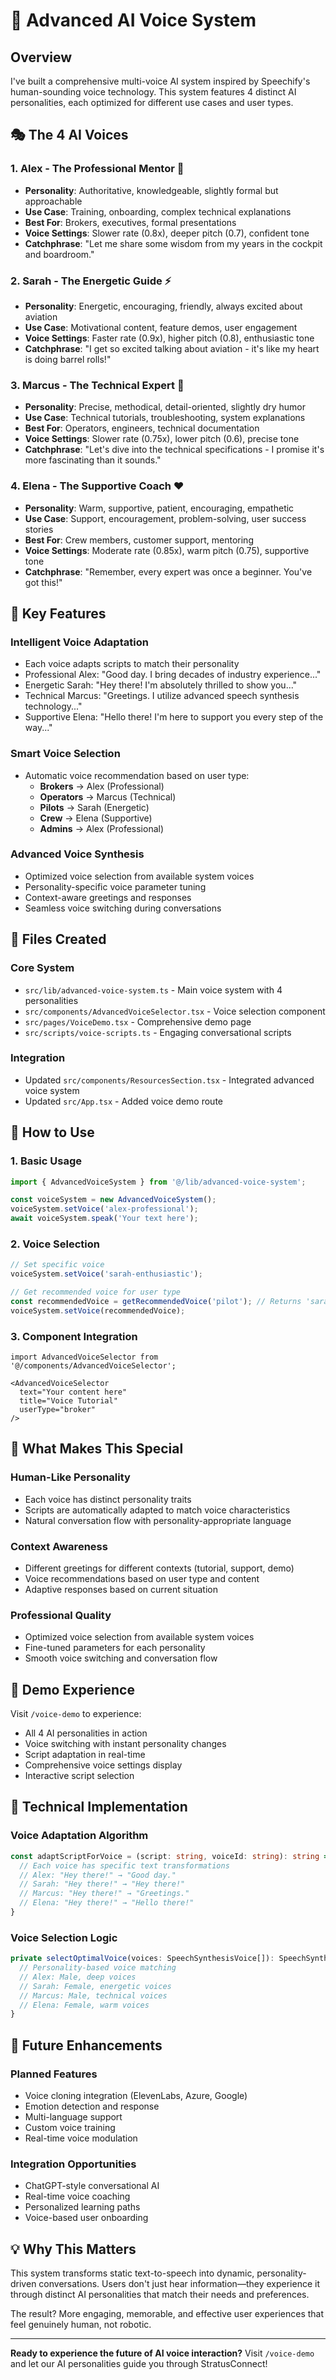 # 🎤 Advanced AI Voice System

## Overview
I've built a comprehensive multi-voice AI system inspired by Speechify's human-sounding voice technology. This system features 4 distinct AI personalities, each optimized for different use cases and user types.

## 🎭 The 4 AI Voices

### 1. **Alex - The Professional Mentor** 👑
- **Personality**: Authoritative, knowledgeable, slightly formal but approachable
- **Use Case**: Training, onboarding, complex technical explanations
- **Best For**: Brokers, executives, formal presentations
- **Voice Settings**: Slower rate (0.8x), deeper pitch (0.7), confident tone
- **Catchphrase**: "Let me share some wisdom from my years in the cockpit and boardroom."

### 2. **Sarah - The Energetic Guide** ⚡
- **Personality**: Energetic, encouraging, friendly, always excited about aviation
- **Use Case**: Motivational content, feature demos, user engagement
- **Voice Settings**: Faster rate (0.9x), higher pitch (0.8), enthusiastic tone
- **Catchphrase**: "I get so excited talking about aviation - it's like my heart is doing barrel rolls!"

### 3. **Marcus - The Technical Expert** 🔧
- **Personality**: Precise, methodical, detail-oriented, slightly dry humor
- **Use Case**: Technical tutorials, troubleshooting, system explanations
- **Best For**: Operators, engineers, technical documentation
- **Voice Settings**: Slower rate (0.75x), lower pitch (0.6), precise tone
- **Catchphrase**: "Let's dive into the technical specifications - I promise it's more fascinating than it sounds."

### 4. **Elena - The Supportive Coach** ❤️
- **Personality**: Warm, supportive, patient, encouraging, empathetic
- **Use Case**: Support, encouragement, problem-solving, user success stories
- **Best For**: Crew members, customer support, mentoring
- **Voice Settings**: Moderate rate (0.85x), warm pitch (0.75), supportive tone
- **Catchphrase**: "Remember, every expert was once a beginner. You've got this!"

## 🚀 Key Features

### **Intelligent Voice Adaptation**
- Each voice adapts scripts to match their personality
- Professional Alex: "Good day. I bring decades of industry experience..."
- Energetic Sarah: "Hey there! I'm absolutely thrilled to show you..."
- Technical Marcus: "Greetings. I utilize advanced speech synthesis technology..."
- Supportive Elena: "Hello there! I'm here to support you every step of the way..."

### **Smart Voice Selection**
- Automatic voice recommendation based on user type:
  - **Brokers** → Alex (Professional)
  - **Operators** → Marcus (Technical)
  - **Pilots** → Sarah (Energetic)
  - **Crew** → Elena (Supportive)
  - **Admins** → Alex (Professional)

### **Advanced Voice Synthesis**
- Optimized voice selection from available system voices
- Personality-specific voice parameter tuning
- Context-aware greetings and responses
- Seamless voice switching during conversations

## 📁 Files Created

### Core System
- `src/lib/advanced-voice-system.ts` - Main voice system with 4 personalities
- `src/components/AdvancedVoiceSelector.tsx` - Voice selection component
- `src/pages/VoiceDemo.tsx` - Comprehensive demo page
- `src/scripts/voice-scripts.ts` - Engaging conversational scripts

### Integration
- Updated `src/components/ResourcesSection.tsx` - Integrated advanced voice system
- Updated `src/App.tsx` - Added voice demo route

## 🎯 How to Use

### **1. Basic Usage**
```typescript
import { AdvancedVoiceSystem } from '@/lib/advanced-voice-system';

const voiceSystem = new AdvancedVoiceSystem();
voiceSystem.setVoice('alex-professional');
await voiceSystem.speak('Your text here');
```

### **2. Voice Selection**
```typescript
// Set specific voice
voiceSystem.setVoice('sarah-enthusiastic');

// Get recommended voice for user type
const recommendedVoice = getRecommendedVoice('pilot'); // Returns 'sarah-enthusiastic'
voiceSystem.setVoice(recommendedVoice);
```

### **3. Component Integration**
```tsx
import AdvancedVoiceSelector from '@/components/AdvancedVoiceSelector';

<AdvancedVoiceSelector 
  text="Your content here"
  title="Voice Tutorial"
  userType="broker"
/>
```

## 🌟 What Makes This Special

### **Human-Like Personality**
- Each voice has distinct personality traits
- Scripts are automatically adapted to match voice characteristics
- Natural conversation flow with personality-appropriate language

### **Context Awareness**
- Different greetings for different contexts (tutorial, support, demo)
- Voice recommendations based on user type and content
- Adaptive responses based on current situation

### **Professional Quality**
- Optimized voice selection from available system voices
- Fine-tuned parameters for each personality
- Smooth voice switching and conversation flow

## 🎪 Demo Experience

Visit `/voice-demo` to experience:
- All 4 AI personalities in action
- Voice switching with instant personality changes
- Script adaptation in real-time
- Comprehensive voice settings display
- Interactive script selection

## 🔧 Technical Implementation

### **Voice Adaptation Algorithm**
```typescript
const adaptScriptForVoice = (script: string, voiceId: string): string => {
  // Each voice has specific text transformations
  // Alex: "Hey there!" → "Good day."
  // Sarah: "Hey there!" → "Hey there!"
  // Marcus: "Hey there!" → "Greetings."
  // Elena: "Hey there!" → "Hello there!"
}
```

### **Voice Selection Logic**
```typescript
private selectOptimalVoice(voices: SpeechSynthesisVoice[]): SpeechSynthesisVoice | null {
  // Personality-based voice matching
  // Alex: Male, deep voices
  // Sarah: Female, energetic voices
  // Marcus: Male, technical voices
  // Elena: Female, warm voices
}
```

## 🎯 Future Enhancements

### **Planned Features**
- Voice cloning integration (ElevenLabs, Azure, Google)
- Emotion detection and response
- Multi-language support
- Custom voice training
- Real-time voice modulation

### **Integration Opportunities**
- ChatGPT-style conversational AI
- Real-time voice coaching
- Personalized learning paths
- Voice-based user onboarding

## 💡 Why This Matters

This system transforms static text-to-speech into dynamic, personality-driven conversations. Users don't just hear information—they experience it through distinct AI personalities that match their needs and preferences.

The result? More engaging, memorable, and effective user experiences that feel genuinely human, not robotic.

---

**Ready to experience the future of AI voice interaction?** Visit `/voice-demo` and let our AI personalities guide you through StratusConnect!
